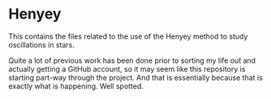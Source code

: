 # Henyey
This contains the files related to the use of the Henyey method to study oscillations in stars.

Quite a lot of previous work has been done prior to sorting my life out and actually getting a GitHub account, so it may seem like this repository is starting part-way through the project.  And that is essentially because that is exactly what is happening.  Well spotted.
